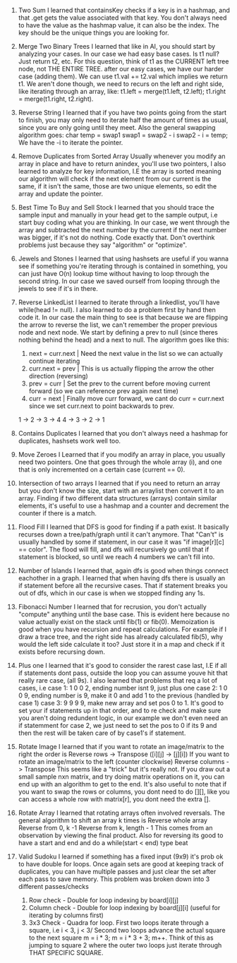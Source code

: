 
1.  Two Sum
    I learned that containsKey checks if a key is in a hashmap, and that .get gets the value associated with that key.
    You don't always need to have the value as the hashmap value, it can also be the index. The key should be the unique things you 
    are looking for.
          
2.  Merge Two Binary Trees
    I learned that like in AI, you should start by analyzing your cases. In our case we had easy base cases.
    Is t1 null? Just return t2, etc. For this question, think of t1 as the CURRENT left tree node, not THE ENTIRE TREE.
    after our easy cases, we have our harder case (adding them). We can use t1.val += t2.val which implies we return t1.
    We aren't done though, we need to recurs on the left and right side, like iterating through an array, like:
    t1.left = merge(t1.left, t2.left); t1.right = merge(t1.right, t2.right).
       
3.  Reverse String 
    I learned that if you have two points going from the start to finish, you may only need to iterate half
    the amount of times as usual, since you are only going until they meet. Also the general swapping algorithm goes:
    char temp = swap1
    swap1 = swap2 - i
    swap2 - i = temp; We have the -i to iterate the pointer.
       
4.  Remove Duplicates from Sorted Array
    Usually whenever you modify an array in place and have to return anindex, you'll use two pointers, I also learned to analyze 
    for key information, I.E the array is sorted meaning our algorithm will check if the next element from our current is the same, if it isn't the same,
    those are two unique elements, so edit the array and update the pointer.
        
5.  Best Time To Buy and Sell Stock
    I learned that you should trace the sample input and manually in your head get to the sample output, i.e start buy coding what you are thinking.
    In our case, we went through the array and subtracted the next number by the current if the next number was bigger, if it's not do nothing. Code exactly that.
    Don't overthink problems just because they say "algorithm" or "optimize".
    
6.  Jewels and Stones
    I learned that using hashsets are useful if you wanna see if something you're iterating through is contained in something, you can just have O(n) lookup time without 
    having to loop through the second string. In our case we saved ourself from looping through the jewels to see if it's in there.
            
7. Reverse LinkedList
    I learned to iterate through a linkedlist, you'll have while(head != null). I also learned to do a problem first by hand then code it. In our case the main 
    thing to see is that because we are flipping the arrow to reverse the list, we can't remember the proper previous node and next node. We start by defining a
    prev to null (since theres nothing behind the head) and a next to null. The algorithm goes like this:
    
    1. next = curr.next | Need the next value in the list so we can actually continue iterating
    2. curr.next = prev | This is us actually flipping the arrow the other direction (reversing)
    3. prev = curr      | Set the prev to the current before moving current forward (so we can reference prev again next time)
    4. curr = next      | Finally move curr forward, we cant do curr = curr.next since we set curr.next to point backwards to prev.
    
    1 -> 2 -> 3 -> 4 
    4 -> 3 -> 2 -> 1 

8. Contains Duplicates
    I learned that you don't always need a hashmap for duplicates, hashsets work well too. 
    
9. Move Zeroes
    I Learned that if you modify an array in place, you usually need two pointers. One that goes through the whole array (i), and
    one that is only incremented on a certain case (current == 0). 
    
10. Intersection of two arrays
    I learned that if you need to return an array but you don't know the size, start with an arraylist then convert it to an 
    array. Finding if two different data structures (arrays) contain similar elements, it's useful to use a hashmap and a counter
    and decrement the counter if there is a match. 
   
11. Flood Fill
    I learned that DFS is good for finding if a path exist. It basically recurses down a tree/path/graph until it can't anymore.
    That "Can't" is usually handled by some if statement, in our case it was "if image[r][c] == color". The flood will fill, and
    dfs will recursively go until that if statement is blocked, so until we reach 4 numbers we can't fill into.

12. Number of Islands
    I learned that, again dfs is good when things connect eachother in a graph. I learned that when having dfs
    there is usually an if statement before all the recursive cases. That if statement breaks you out of dfs,
    which in our case is when we stopped finding any 1s.
    
13. Fibonacci Number
    I learned that for recrusion, you don't actually "compute" anything until the base case. This is evident 
    here because no value actually exist on the stack until fib(1) or fib(0). Memoization is good when you 
    have recursion and repeat calculations. For example if I draw a trace tree, and the right side has already
    calculated fib(5), why would the left side calculate it too? Just store it in a map and check if it exists before
    recursing down. 
    
14. Plus one
    I learned that it's good to consider the rarest case last, I.E if all if statements dont pass, outside
    the loop you can assume youve hit that really rare case, (all 9s). I also learned that problems that req
    a lot of cases, i.e 
    case 1: 1 0 0 2, ending number isnt 9, just plus one
    case 2: 1 0 0 9, ending number is 9, make it 0 and add 1 to the previous (handled by case 1)
    case 3: 9 9 9 9, make new array and set pos 0 to 1.
    It's good to set your if statements up in that order, and to re check and make sure you aren't doing redundent
    logic, in our example we don't even need an if statemment for case 2, we just need to set the pos to 0 if its 9
    and then the rest will be taken care of by case1's if statement.
    
15. Rotate Image
    I learned that if you want to rotate an image/matrix to the right the order is
        Reverse rows -> Transpose ([i][j] -> [j][i])
    If you want to rotate an image/matrix to the left (counter clockwise)
        Reverse columns -> Transpose
    This seems like a "trick" but it's really not. If you draw out a small sample nxn matrix, and try doing
    matrix operations on it, you can end up with an algorithm to get to the end.
    It's also useful to note that if you want to swap the rows or columns, you dont need to do [][], like
    you can access a whole row with matrix[r], you dont need the extra [].
    
16. Rotate Array
    I learned that rotating arrays often involved reversals. The general algorithm to shift an array k times is
        Reverse whole array
        Reverse from 0, k -1
        Reverse from k, length - 1
    This comes from an observation by viewing the final product. Also for reversing its good to have a start and
    end and do a while(start < end) type beat
    
17. Valid Sudoku
    I learned if something has a fixed input (9x9) it's prob ok to have double for loops. Once again sets are 
    good at keeping track of duplicates, you can have multiple passes and just clear the set after each pass
    to save memory.
    This problem was broken down into 3 different passes/checks
    1. Row check - Double for loop indexing by board[i][j]
    2. Column check - Double for loop indexing by board[j][i] (useful for iterating by columns first)
    3. 3x3 Check - Quadra for loop.
        First two loops iterate through a square, i.e i < 3, j < 3/
        Second two loops advance the actual square to the next square
            m = i * 3; m = i * 3 + 3; m++. Think of this as jumping to square 2 where the outer two loops just
            iterate through THAT SPECIFIC SQUARE.